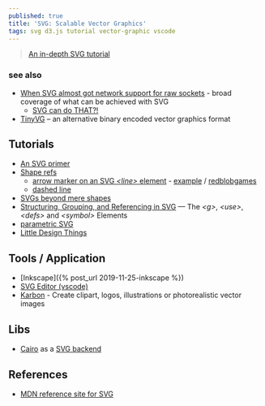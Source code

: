 ```yaml
---
published: true
title: 'SVG: Scalable Vector Graphics'
tags: svg d3.js tutorial vector-graphic vscode
---
```

> [An in-depth SVG tutorial](https://flaviocopes.com/svg/)

### see also
- [When SVG almost got network support for raw sockets](https://news.ycombinator.com/item?id=35381755) - broad coverage of what can be achieved with SVG
	- [SVG can do THAT?!](https://slides.com/sdrasner/svg-can-do-that)
- [TinyVG](https://news.ycombinator.com/item?id=35227635)	 – an alternative binary encoded vector graphics format

## Tutorials
- [An SVG primer](https://alignedleft.com/tutorials/d3/an-svg-primer)
- [Shape refs](https://www.w3schools.com/graphics/svg_rect.asp)
	- [arrow marker on an SVG _\<line\>_ element](https://stackoverflow.com/questions/12680166/how-to-use-an-arrow-marker-on-an-svg-line-element) - [example](http://dahlström.net/svg/markers/simple-marker.svg) / [redblobgames](https://www.redblobgames.com/making-of/little-things/#arrows-svg)
    - [dashed line](https://www.w3schools.com/graphics/svg_stroking.asp)
- [SVGs beyond mere shapes](https://www.visualcinnamon.com/2016/04/svg-beyond-mere-shapes.html)
- [Structuring, Grouping, and Referencing in SVG](https://www.sarasoueidan.com/blog/structuring-grouping-referencing-in-svg/) — The _\<g\>_, _\<use\>_, _\<defs\>_ and _\<symbol\>_ Elements
- [parametric SVG](https://github.com/parametric-svg/tutorial)
- [Little Design Things](https://www.redblobgames.com/making-of/little-things/#drag-point)

## Tools / Application
- [Inkscape]({% post_url 2019-11-25-inkscape %})
- [SVG Editor (vscode)](https://marketplace.visualstudio.com/items?itemName=henoc.svgeditor)
- [Karbon](https://calligra.org/components/karbon/) - Create clipart, logos, illustrations or photorealistic vector images

## Libs
- [Cairo](https://www.cairographics.org/) as a [SVG backend](http://zetcode.com/gfx/cairo/cairobackends/)

## References
- [MDN reference site for SVG](https://developer.mozilla.org/en-US/docs/Web/SVG)


